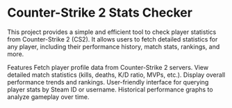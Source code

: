 # Counter-Strike 2 Stats Checker
This project provides a simple and efficient tool to check player statistics from Counter-Strike 2 (CS2). It allows users to fetch detailed statistics for any player, including their performance history, match stats, rankings, and more.

Features
Fetch player profile data from Counter-Strike 2 servers.
View detailed match statistics (kills, deaths, K/D ratio, MVPs, etc.).
Display overall performance trends and rankings.
User-friendly interface for querying player stats by Steam ID or username.
Historical performance graphs to analyze gameplay over time.

